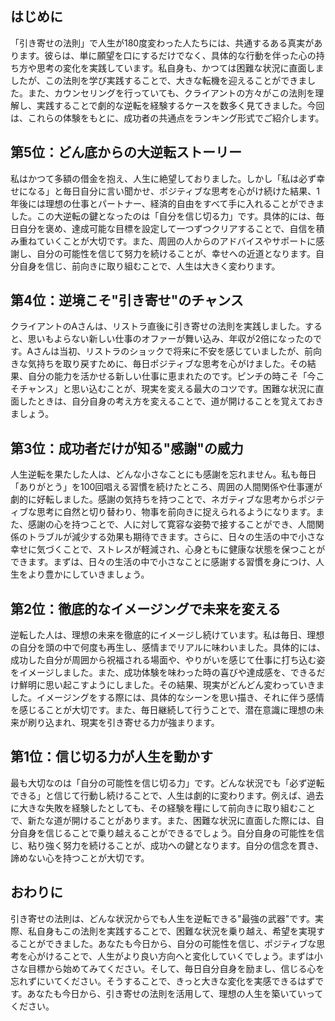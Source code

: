 ## はじめに

「引き寄せの法則」で人生が180度変わった人たちには、共通するある真実があります。彼らは、単に願望を口にするだけでなく、具体的な行動を伴った心の持ち方や思考の変化を実践しています。私自身も、かつては困難な状況に直面しましたが、この法則を学び実践することで、大きな転機を迎えることができました。また、カウンセリングを行っていても、クライアントの方々がこの法則を理解し、実践することで劇的な逆転を経験するケースを数多く見てきました。今回は、これらの体験をもとに、成功者の共通点をランキング形式でご紹介します。

## 第5位：どん底からの大逆転ストーリー

私はかつて多額の借金を抱え、人生に絶望しておりました。しかし「私は必ず幸せになる」と毎日自分に言い聞かせ、ポジティブな思考を心がけ続けた結果、1年後には理想の仕事とパートナー、経済的自由をすべて手に入れることができました。この大逆転の鍵となったのは「自分を信じ切る力」です。具体的には、毎日自分を褒め、達成可能な目標を設定して一つずつクリアすることで、自信を積み重ねていくことが大切です。また、周囲の人からのアドバイスやサポートに感謝し、自分の可能性を信じて努力を続けることが、幸せへの近道となります。自分自身を信じ、前向きに取り組むことで、人生は大きく変わります。

## 第4位：逆境こそ"引き寄せ"のチャンス

クライアントのAさんは、リストラ直後に引き寄せの法則を実践しました。すると、思いもよらない新しい仕事のオファーが舞い込み、年収が2倍になったのです。Aさんは当初、リストラのショックで将来に不安を感じていましたが、前向きな気持ちを取り戻すために、毎日ポジティブな思考を心がけました。その結果、自分の能力を活かせる新しい仕事に恵まれたのです。ピンチの時こそ「今こそチャンス」と思い込むことが、現実を変える最大のコツです。困難な状況に直面したときは、自分自身の考え方を変えることで、道が開けることを覚えておきましょう。

## 第3位：成功者だけが知る"感謝"の威力

人生逆転を果たした人は、どんな小さなことにも感謝を忘れません。私も毎日「ありがとう」を100回唱える習慣を続けたところ、周囲の人間関係や仕事運が劇的に好転しました。感謝の気持ちを持つことで、ネガティブな思考からポジティブな思考に自然と切り替わり、物事を前向きに捉えられるようになります。また、感謝の心を持つことで、人に対して寛容な姿勢で接することができ、人間関係のトラブルが減少する効果も期待できます。さらに、日々の生活の中で小さな幸せに気づくことで、ストレスが軽減され、心身ともに健康な状態を保つことができます。まずは、日々の生活の中で小さなことに感謝する習慣を身につけ、人生をより豊かにしていきましょう。

## 第2位：徹底的なイメージングで未来を変える

逆転した人は、理想の未来を徹底的にイメージし続けています。私は毎日、理想の自分を頭の中で何度も再生し、感情までリアルに味わいました。具体的には、成功した自分が周囲から祝福される場面や、やりがいを感じて仕事に打ち込む姿をイメージしました。また、成功体験を味わった時の喜びや達成感を、できるだけ鮮明に思い起こすようにしました。その結果、現実がどんどん変わっていきました。イメージングをする際には、具体的なシーンを思い描き、それに伴う感情を感じることが大切です。また、毎日継続して行うことで、潜在意識に理想の未来が刷り込まれ、現実を引き寄せる力が強まります。

## 第1位：信じ切る力が人生を動かす

最も大切なのは「自分の可能性を信じ切る力」です。どんな状況でも「必ず逆転できる」と信じて行動し続けることで、人生は劇的に変わります。例えば、過去に大きな失敗を経験したとしても、その経験を糧にして前向きに取り組むことで、新たな道が開けることがあります。また、困難な状況に直面した際には、自分自身を信じることで乗り越えることができるでしょう。自分自身の可能性を信じ、粘り強く努力を続けることが、成功への鍵となります。自分の信念を貫き、諦めない心を持つことが大切です。

## おわりに

引き寄せの法則は、どんな状況からでも人生を逆転できる"最強の武器"です。実際、私自身もこの法則を実践することで、困難な状況を乗り越え、希望を実現することができました。あなたも今日から、自分の可能性を信じ、ポジティブな思考を心がけることで、人生がより良い方向へと変化していくでしょう。まずは小さな目標から始めてみてください。そして、毎日自分自身を励まし、信じる心を忘れずにいてください。そうすることで、きっと大きな変化を実感できるはずです。あなたも今日から、引き寄せの法則を活用して、理想の人生を築いていってください。
